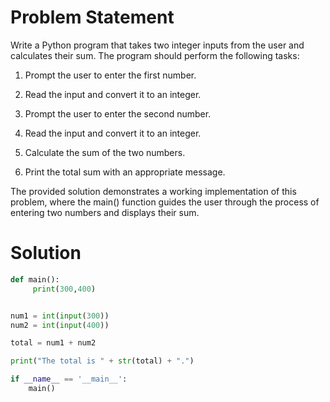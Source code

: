 
# Problem Statement

Write a Python program that takes two integer inputs from the user and calculates their sum. The program should perform the following tasks:

1. Prompt the user to enter the first number.

2. Read the input and convert it to an integer.

3. Prompt the user to enter the second number.

4. Read the input and convert it to an integer.

5. Calculate the sum of the two numbers.

6. Print the total sum with an appropriate message.

The provided solution demonstrates a working implementation of this problem, where the main() function guides the user through the process of entering two numbers and displays their sum.

# Solution

```python
def main():
     print(300,400)


num1 = int(input(300))
num2 = int(input(400))

total = num1 + num2

print("The total is " + str(total) + ".")

if __name__ == '__main__':
    main()
```    